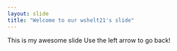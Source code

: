 ```yaml
---
layout: slide
title: "Welcome to our wshelt21's slide"
---
```

This is my awesome slide
Use the left arrow to go back!
